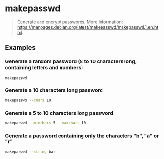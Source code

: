 # makepasswd

> Generate and encrypt passwords. More information: <https://manpages.debian.org/latest/makepasswd/makepasswd.1.en.html>.

## Examples

### Generate a random password (8 to 10 characters long, containing letters and numbers)

```bash
makepasswd
```

### Generate a 10 characters long password

```bash
makepasswd --chars 10
```

### Generate a 5 to 10 characters long password

```bash
makepasswd --minchars 5 --maxchars 10
```

### Generate a password containing only the characters "b", "a" or "r"

```bash
makepasswd --string bar
```
